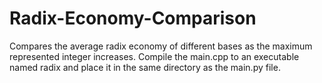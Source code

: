 # Radix-Economy-Comparison
Compares the average radix economy of different bases as the maximum represented integer increases.
Compile the main.cpp to an executable named radix and place it in the same directory as the main.py file.

